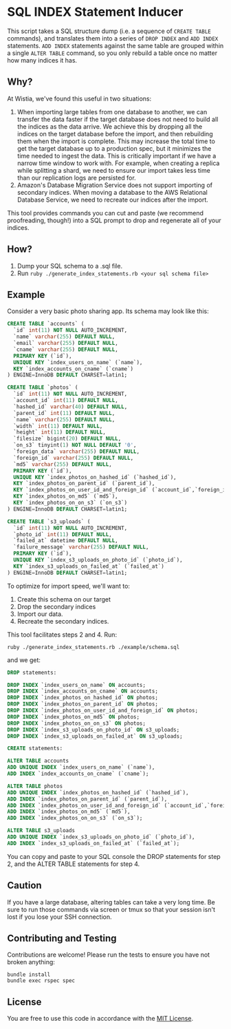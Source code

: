 # SQL INDEX Statement Inducer

This script takes a SQL structure dump (i.e. a sequence of `CREATE TABLE` commands), and translates them into a series of `DROP INDEX` and `ADD INDEX` statements. `ADD INDEX` statements against the same table are grouped within a single `ALTER TABLE` command, so you only rebuild a table once no matter how many indices it has.

## Why?

At Wistia, we've found this useful in two situations:

1. When importing large tables from one database to another, we can transfer the data faster if the target database does not need to build all the indices as the data arrive. We achieve this by dropping all the indices on the target database before the import, and then rebuilding them when the import is complete. This may increase the total time to get the target database up to a production spec, but it minimizes the time needed to ingest the data. This is critically important if we have a narrow time window to work with. For example, when creating a replica while splitting a shard, we need to ensure our import takes less time than our replication logs are persisted for.
2. Amazon's Database Migration Service does not support importing of secondary indices. When moving a database to the AWS Relational Database Service, we need to recreate our indices after the import.

This tool provides commands you can cut and paste (we recommend proofreading, though!) into a SQL prompt to drop and regenerate all of your indices.

## How?

1. Dump your SQL schema to a .sql file.
2. Run `ruby ./generate_index_statements.rb <your sql schema file>`

## Example

Consider a very basic photo sharing app. Its schema may look like this:

``` sql
CREATE TABLE `accounts` (
  `id` int(11) NOT NULL AUTO_INCREMENT,
  `name` varchar(255) DEFAULT NULL,
  `email` varchar(255) DEFAULT NULL,
  `cname` varchar(255) DEFAULT NULL,
  PRIMARY KEY (`id`),
  UNIQUE KEY `index_users_on_name` (`name`),
  KEY `index_accounts_on_cname` (`cname`)
) ENGINE=InnoDB DEFAULT CHARSET=latin1;

CREATE TABLE `photos` (
  `id` int(11) NOT NULL AUTO_INCREMENT,
  `account_id` int(11) DEFAULT NULL,
  `hashed_id` varchar(40) DEFAULT NULL,
  `parent_id` int(11) DEFAULT NULL,
  `name` varchar(255) DEFAULT NULL,
  `width` int(11) DEFAULT NULL,
  `height` int(11) DEFAULT NULL,
  `filesize` bigint(20) DEFAULT NULL,
  `on_s3` tinyint(1) NOT NULL DEFAULT '0',
  `foreign_data` varchar(255) DEFAULT NULL,
  `foreign_id` varchar(255) DEFAULT NULL,
  `md5` varchar(255) DEFAULT NULL,
  PRIMARY KEY (`id`),
  UNIQUE KEY `index_photos_on_hashed_id` (`hashed_id`),
  KEY `index_photos_on_parent_id` (`parent_id`),
  KEY `index_photos_on_user_id_and_foreign_id` (`account_id`,`foreign_id`),
  KEY `index_photos_on_md5` (`md5`),
  KEY `index_photos_on_on_s3` (`on_s3`)
) ENGINE=InnoDB DEFAULT CHARSET=latin1;

CREATE TABLE `s3_uploads` (
  `id` int(11) NOT NULL AUTO_INCREMENT,
  `photo_id` int(11) DEFAULT NULL,
  `failed_at` datetime DEFAULT NULL,
  `failure_message` varchar(255) DEFAULT NULL,
  PRIMARY KEY (`id`),
  UNIQUE KEY `index_s3_uploads_on_photo_id` (`photo_id`),
  KEY `index_s3_uploads_on_failed_at` (`failed_at`)
) ENGINE=InnoDB DEFAULT CHARSET=latin1;
```

To optimize for import speed, we'll want to:

1. Create this schema on our target
2. Drop the secondary indices
3. Import our data.
4. Recreate the secondary indices.

This tool facilitates steps 2 and 4. Run:

`ruby ./generate_index_statements.rb ./example/schema.sql`

and we get:

``` sql
DROP statements:

DROP INDEX `index_users_on_name` ON accounts;
DROP INDEX `index_accounts_on_cname` ON accounts;
DROP INDEX `index_photos_on_hashed_id` ON photos;
DROP INDEX `index_photos_on_parent_id` ON photos;
DROP INDEX `index_photos_on_user_id_and_foreign_id` ON photos;
DROP INDEX `index_photos_on_md5` ON photos;
DROP INDEX `index_photos_on_on_s3` ON photos;
DROP INDEX `index_s3_uploads_on_photo_id` ON s3_uploads;
DROP INDEX `index_s3_uploads_on_failed_at` ON s3_uploads;

CREATE statements:

ALTER TABLE accounts
ADD UNIQUE INDEX `index_users_on_name` (`name`),
ADD INDEX `index_accounts_on_cname` (`cname`);

ALTER TABLE photos
ADD UNIQUE INDEX `index_photos_on_hashed_id` (`hashed_id`),
ADD INDEX `index_photos_on_parent_id` (`parent_id`),
ADD INDEX `index_photos_on_user_id_and_foreign_id` (`account_id`,`foreign_id`),
ADD INDEX `index_photos_on_md5` (`md5`),
ADD INDEX `index_photos_on_on_s3` (`on_s3`);

ALTER TABLE s3_uploads
ADD UNIQUE INDEX `index_s3_uploads_on_photo_id` (`photo_id`),
ADD INDEX `index_s3_uploads_on_failed_at` (`failed_at`);
```

You can copy and paste to your SQL console the DROP statements for step 2, and the ALTER TABLE statements for step 4.

## Caution

If you have a large database, altering tables can take a very long time. Be sure to run those commands via screen or tmux so that your session isn't lost if you lose your SSH connection.

## Contributing and Testing

Contributions are welcome! Please run the tests to ensure you have not broken anything:

```
bundle install
bundle exec rspec spec
```

## License

You are free to use this code in accordance with the [MIT License](LICENSE.md).